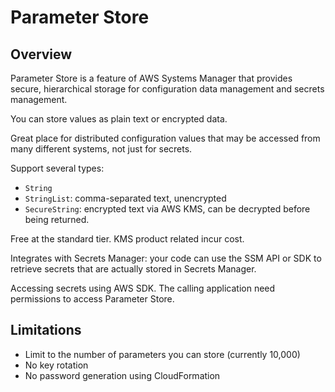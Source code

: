 # Parameter Store

## Overview

Parameter Store is a feature of AWS Systems Manager that provides secure, hierarchical storage for configuration data management and secrets management.

You can store values as plain text or encrypted data.

Great place for distributed configuration values that may be accessed from many different systems, not just for secrets.

Support several types:
- `String`
- `StringList`: comma-separated text, unencrypted
- `SecureString`: encrypted text via AWS KMS, can be decrypted before being returned.

Free at the standard tier. KMS product related incur cost.

Integrates with Secrets Manager: your code can use the SSM API or SDK to retrieve secrets
that are actually stored in Secrets Manager.

Accessing secrets using AWS SDK. The calling application need permissions to access Parameter Store.


## Limitations

- Limit to the number of parameters you can store (currently 10,000)
- No key rotation
- No password generation using CloudFormation

